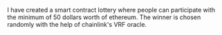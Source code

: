 I have created a smart contract lottery where people can participate with the minimum of 50 dollars worth of ethereum. The winner is chosen randomly
with the help of chainlink's VRF oracle.
